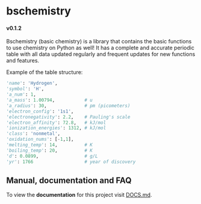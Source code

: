 # bschemistry
#### v0.1.2

Bschemistry (basic chemistry) is a library that contains the basic functions to use chemistry on Python as well!
It has a complete and accurate periodic table with all data updated regularly and frequent updates for new functions and features.

Example of the table structure:

```python
'name': 'Hydrogen',
'symbol': 'H',
'a_num': 1,
'a_mass': 1.00794,           # u
'a_radius': 30,              # pm (picometers)
'electron_config': '1s1', 
'electronegativity': 2.2,    # Pauling's scale
'electron_affinity': 72.8,   # kJ/mol
'ionization_energies': 1312, # kJ/mol
'class': 'nonmetal',
'oxidation_nums': [-1,1],
'melting_temp': 14,          # K
'boiling_temp': 20,          # K
'd': 0.0899,                 # g/L
'yr': 1766                   # year of discovery
```

## Manual, documentation and FAQ
To view the **documentation** for this project visit [DOCS.md](docs/DOCS.md).
